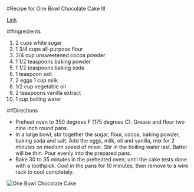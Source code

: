 #Recipe for One Bowl Chocolate Cake III

[Link](http://allrecipes.com/recipe/17981/one-bowl-chocolate-cake-iii/)

##Ingredients

1. 2 cups white sugar 
2. 1 3/4 cups all-purpose flour 
3. 3/4 cup unsweetened cocoa powder 
4. 1 1/2 teaspoons baking powder 
5. 1 1/2 teaspoons baking soda 
6. 1 teaspoon salt 
7. 2 eggs 1 cup milk 
8. 1/2 cup vegetable oil 
9. 2 teaspoons vanilla extract 
10. 1 cup boiling water

##Directions

* Preheat oven to 350 degrees F (175 degrees C). Grease and flour two nine inch round pans.
* In a large bowl, stir together the sugar, flour, cocoa, baking powder, baking soda and salt. Add the eggs, milk, oil and vanilla, mix for 2 minutes on medium speed of mixer. Stir in the boiling water last. Batter will be thin. Pour evenly into the prepared pans.
* Bake 30 to 35 minutes in the preheated oven, until the cake tests done with a toothpick. Cool in the pans for 10 minutes, then remove to a wire rack to cool completely.

![One Bowl Chocolate Cake](http://images.media-allrecipes.com/userphotos/600x600/3259342.jpg)
